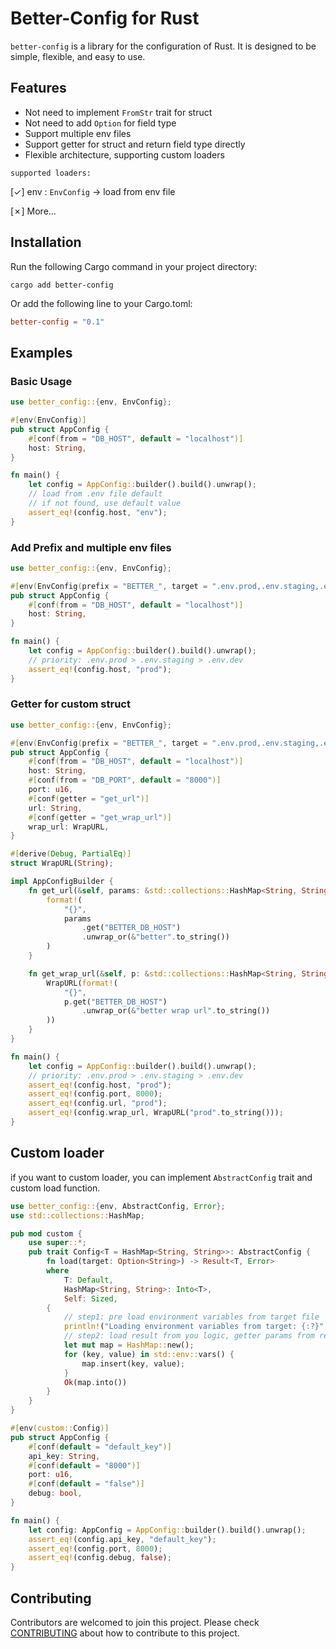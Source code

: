# Better-Config for Rust

`better-config` is a library for the configuration of Rust. It is designed to be simple, flexible, and easy to use.

## Features

-   Not need to implement `FromStr` trait for struct
-   Not need to add `Option` for field type
-   Support multiple env files
-   Support getter for struct and return field type directly
-   Flexible architecture, supporting custom loaders

`supported loaders:`

[✓] env : `EnvConfig` -> load from env file

[✗] More...

## Installation

Run the following Cargo command in your project directory:

```
cargo add better-config
```

Or add the following line to your Cargo.toml:

```toml
better-config = "0.1"
```

## Examples

### Basic Usage

```rust
use better_config::{env, EnvConfig};

#[env(EnvConfig)]
pub struct AppConfig {
    #[conf(from = "DB_HOST", default = "localhost")]
    host: String,
}

fn main() {
    let config = AppConfig::builder().build().unwrap();
    // load from .env file default
    // if not found, use default value
    assert_eq!(config.host, "env");
}

```

### Add Prefix and multiple env files

```rust
use better_config::{env, EnvConfig};

#[env(EnvConfig(prefix = "BETTER_", target = ".env.prod,.env.staging,.env.dev"))]
pub struct AppConfig {
    #[conf(from = "DB_HOST", default = "localhost")]
    host: String,
}

fn main() {
    let config = AppConfig::builder().build().unwrap();
    // priority: .env.prod > .env.staging > .env.dev
    assert_eq!(config.host, "prod");
}

```

### Getter for custom struct

```rust
use better_config::{env, EnvConfig};

#[env(EnvConfig(prefix = "BETTER_", target = ".env.prod,.env.staging,.env.dev"))]
pub struct AppConfig {
    #[conf(from = "DB_HOST", default = "localhost")]
    host: String,
    #[conf(from = "DB_PORT", default = "8000")]
    port: u16,
    #[conf(getter = "get_url")]
    url: String,
    #[conf(getter = "get_wrap_url")]
    wrap_url: WrapURL,
}

#[derive(Debug, PartialEq)]
struct WrapURL(String);

impl AppConfigBuilder {
    fn get_url(&self, params: &std::collections::HashMap<String, String>) -> String {
        format!(
            "{}",
            params
                .get("BETTER_DB_HOST")
                .unwrap_or(&"better".to_string())
        )
    }

    fn get_wrap_url(&self, p: &std::collections::HashMap<String, String>) -> WrapURL {
        WrapURL(format!(
            "{}",
            p.get("BETTER_DB_HOST")
                .unwrap_or(&"better wrap url".to_string())
        ))
    }
}

fn main() {
    let config = AppConfig::builder().build().unwrap();
    // priority: .env.prod > .env.staging > .env.dev
    assert_eq!(config.host, "prod");
    assert_eq!(config.port, 8000);
    assert_eq!(config.url, "prod");
    assert_eq!(config.wrap_url, WrapURL("prod".to_string()));
}
```

## Custom loader

if you want to custom loader, you can implement `AbstractConfig` trait and custom load function.

```rust
use better_config::{env, AbstractConfig, Error};
use std::collections::HashMap;

pub mod custom {
    use super::*;
    pub trait Config<T = HashMap<String, String>>: AbstractConfig {
        fn load(target: Option<String>) -> Result<T, Error>
        where
            T: Default,
            HashMap<String, String>: Into<T>,
            Self: Sized,
        {
            // step1: pre load environment variables from target file
            println!("Loading environment variables from target: {:?}", target);
            // step2: load result from you logic, getter params from return HashMap
            let mut map = HashMap::new();
            for (key, value) in std::env::vars() {
                map.insert(key, value);
            }
            Ok(map.into())
        }
    }
}

#[env(custom::Config)]
pub struct AppConfig {
    #[conf(default = "default_key")]
    api_key: String,
    #[conf(default = "8000")]
    port: u16,
    #[conf(default = "false")]
    debug: bool,
}

fn main() {
    let config: AppConfig = AppConfig::builder().build().unwrap();
    assert_eq!(config.api_key, "default_key");
    assert_eq!(config.port, 8000);
    assert_eq!(config.debug, false);
}
```

## Contributing

Contributors are welcomed to join this project. Please check [CONTRIBUTING](./CONTRIBUTING.md) about how to contribute to this project.
